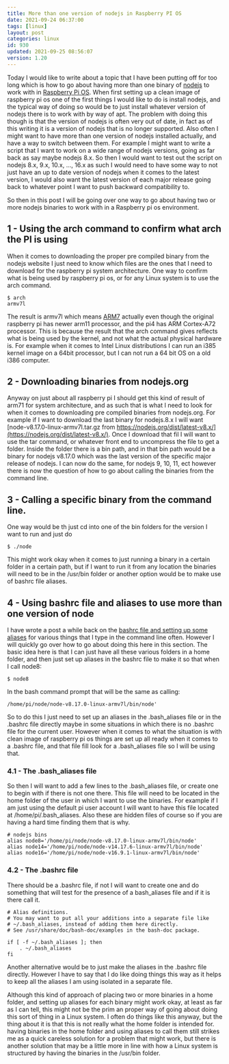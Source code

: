 ```yaml
---
title: More than one version of nodejs in Raspberry PI OS
date: 2021-09-24 06:37:00
tags: [linux]
layout: post
categories: linux
id: 930
updated: 2021-09-25 08:56:07
version: 1.20
---
```


Today I would like to write about a topic that I have been putting off for too long which is how to go about having more than one binary of [nodejs](/2017/04/05/nodejs-helloworld/) to work with in [Raspberry Pi OS](/2020/03/25/linux-raspbian-lite-getting-started/). When first setting up a clean image of raspberry pi os one of the first things I would like to do is install nodejs, and the typical way of doing so would be to just install whatever version of nodejs there is to work with by way of apt. The problem with doing this though is that the version of nodejs is often very out of date, in fact as of this writing it is a version of nodejs that is no longer supported. Also often I might want to have more than one version of nodejs installed actually, and have a way to switch between them. For example I might want to write a script that I want to work on a wide range of nodejs versions, going as far back as say maybe nodejs 8.x. So then I would want to test out the script on nodejs 8.x, 9.x, 10.x, ..., 16.x as such I would need to have some way to not just have an up to date version of nodejs when it comes to the latest version, I would also want the latest version of each major release going back to whatever point I want to push backward compatibility to.

So then in this post I will be going over one way to go about having two or more nodejs binaries to work with in a Raspberry pi os environment.

<!-- more -->


## 1 - Using the arch command to confirm what arch the PI is using

When it comes to downloading the proper pre compiled binary from the nodejs website I just need to know which files are the ones that I need to download for the raspberry pi system architecture. One way to confirm what is being used by raspberry pi os, or for any Linux system is to use the arch command.

```
$ arch
armv7l
```

The result is armv7l which means [ARM7](https://en.wikipedia.org/wiki/ARM7) actually even though the original raspberry pi has newer arm11 processor, and the pi4 has ARM Cortex-A72 processor. This is because the result that the arch command gives reflects what is being used by the kernel, and not what the actual physical hardware is. For example when it comes to Intel Linux distributions I can run an i385 kernel image on a 64bit processor, but I can not run a 64 bit OS on a old i386 computer. 

## 2 - Downloading binaries from nodejs.org

Anyway on just about all raspberry pi I should get this kind of result of arm71 for system architecture, and as such that is what I need to look for when it comes to downloading pre compiled binaries from nodejs.org. For example if I want to download the last binary for nodejs.8.x I will want [node-v8.17.0-linux-armv7l.tar.gz from https://nodejs.org/dist/latest-v8.x/](https://nodejs.org/dist/latest-v8.x/). Once I download that fil I will want to use the tar command, or whatever front end to uncompress the file to get a folder. Inside the folder there is a bin path, and in that bin path would be a binary for nodejs v8.17.0 which was the last version of the specific major release of nodejs. I can now do the same, for nodejs 9, 10, 11, ect however there is now the question of how to go about calling the binaries from the command line.

## 3 - Calling a specific binary from the command line.

One way would be th just cd into one of the bin folders for the version I want to run and just do

```
$ ./node
```

This might work okay when it comes to just running a binary in a certain folder in a certain path, but if I want to run it from any location the binaries will need to be in the /usr/bin folder or another option would be to make use of bashrc file aliases.

## 4 - Using bashrc file and aliases to use more than one version of node

I have wrote a post a while back on the [bashrc file and setting up some aliases](/2020/11/30/linux-bashrc-aliases/) for various things that I type in the command line often. However I will quickly go over how to go about doing this here in this section. The basic idea here is that I can just have all these various folders in a home folder, and then just set up aliases in the bashrc file to make it so that when I call node8:

```
$ node8
```

In the bash command prompt that will be the same as calling:

```
/home/pi/node/node-v8.17.0-linux-armv7l/bin/node'
```

So to do this I just need to set up an aliases in the .bash\_aliases file or in the .bashrc file directly maybe in some situations in which there is no .bashrc file for the current user. However when it comes to what the situation is with clean image of raspberry pi os things are set up all ready when it comes to a .bashrc file, and that file fill look for a .bash\_aliases file so I will be using that.

### 4.1 - The .bash_aliases file

So then I will want to add a few lines to the .bash\_aliases file, or create one to begin with if there is not one there. This file will need to be located in the home folder of the user in which I want to use the binaries. For example if I am just using the default pi user account I will want to have this file located at \/home\/pi\/.bash\_aliases. Also these are hidden files of course so if you are having a hard time finding them that is why.

```
# nodejs bins
alias node8='/home/pi/node/node-v8.17.0-linux-armv7l/bin/node'
alias node14='/home/pi/node/node-v14.17.6-linux-armv7l/bin/node'
alias node16='/home/pi/node/node-v16.9.1-linux-armv7l/bin/node'
```

### 4.2 - The .bashrc file

There should be a .bashrc file, if not I will want to create one and do something that will test for the presence of a bash\_aliases file and if it is there call it.

```
# Alias definitions.
# You may want to put all your additions into a separate file like
# ~/.bash_aliases, instead of adding them here directly.
# See /usr/share/doc/bash-doc/examples in the bash-doc package.
 
if [ -f ~/.bash_aliases ]; then
    . ~/.bash_aliases
fi
```

Another alternative would be to just make the aliases in the .bashrc file directly. However I have to say that I do like doing things this way as it helps to keep all the aliases I am using isolated in a separate file.

Although this kind of approach of placing two or more binaries in a home folder, and setting up aliases for each binary might work okay, at least as far as I can tell, this might not be the prim an proper way of going about doing this sort of thing in a Linux system. I often do things like this anyway, but the thing about it is that this is not really what the home folder is intended for. having binaries in the home folder and using aliases to call them still strikes me as a quick careless solution for a problem that might work, but there is another solution that may be a little more in line with how a Linux system is structured by having the binaries in the \/usr\/bin folder.

